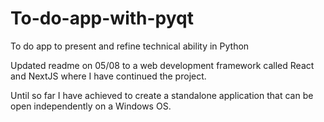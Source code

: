# To-do-app-with-pyqt
To do app to present and refine technical ability in Python

Updated readme on 05/08 to a web development framework called React and NextJS where I have continued the project.

Until so far I have achieved to create a standalone application that can be open independently on a Windows OS.